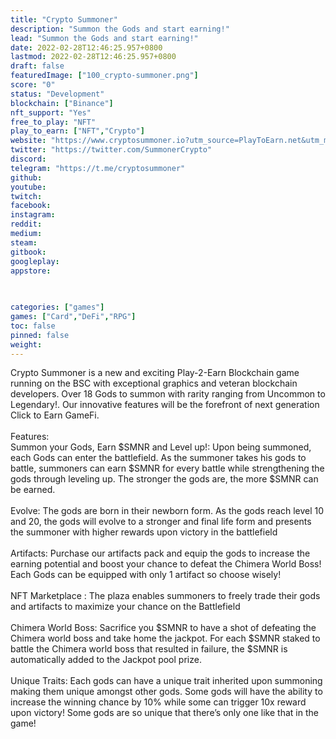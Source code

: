 ```yaml
---
title: "Crypto Summoner"
description: "Summon the Gods and start earning!"
lead: "Summon the Gods and start earning!"
date: 2022-02-28T12:46:25.957+0800
lastmod: 2022-02-28T12:46:25.957+0800
draft: false
featuredImage: ["100_crypto-summoner.png"]
score: "0"
status: "Development"
blockchain: ["Binance"]
nft_support: "Yes"
free_to_play: "NFT"
play_to_earn: ["NFT","Crypto"]
website: "https://www.cryptosummoner.io?utm_source=PlayToEarn.net&utm_medium=organic&utm_campaign=gamepage"
twitter: "https://twitter.com/SummonerCrypto"
discord: 
telegram: "https://t.me/cryptosummoner"
github: 
youtube: 
twitch: 
facebook: 
instagram: 
reddit: 
medium: 
steam: 
gitbook: 
googleplay: 
appstore: 

  
    
categories: ["games"]
games: ["Card","DeFi","RPG"]
toc: false
pinned: false
weight: 
---
```

Crypto Summoner is a new and exciting Play-2-Earn Blockchain game running on the BSC with exceptional graphics and veteran blockchain developers. Over 18 Gods to summon with rarity ranging from Uncommon to Legendary!. Our innovative features will be the forefront of next generation Click to Earn GameFi.<br> <br> Features: <br> Summon your Gods, Earn $SMNR and Level up!: Upon being summoned, each Gods can enter the battlefield. As the summoner takes his gods to battle, summoners can earn $SMNR for every battle while strengthening the gods through leveling up. The stronger the gods are, the more $SMNR can be earned. <br> <br> Evolve: The gods are born in their newborn form. As the gods reach level 10 and 20, the gods will evolve to a stronger and final life form and presents the summoner with higher rewards upon victory in the battlefield<br> <br> Artifacts: Purchase our artifacts pack and equip the gods to increase the earning potential and boost your chance to defeat the Chimera World Boss! Each Gods can be equipped with only 1 artifact so choose wisely!<br> <br> NFT Marketplace : The plaza enables summoners to freely trade their gods and artifacts to maximize your chance on the Battlefield<br> <br> Chimera World Boss: Sacrifice you $SMNR to have a shot of defeating the Chimera world boss and take home the jackpot. For each $SMNR staked to battle the Chimera world boss that resulted in failure, the $SMNR is automatically added to the Jackpot pool prize.<br> <br> Unique Traits: Each gods can have a unique trait inherited upon summoning making them unique amongst other gods. Some gods will have the ability to increase the winning chance by 10% while some can trigger 10x reward upon victory! Some gods are so unique that there’s only one like that in the game!